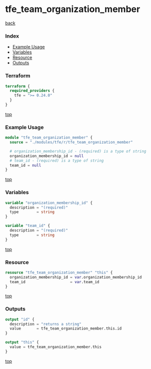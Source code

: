 # tfe_team_organization_member

[back](../tfe.md)

### Index

- [Example Usage](#example-usage)
- [Variables](#variables)
- [Resource](#resource)
- [Outputs](#outputs)

### Terraform

```terraform
terraform {
  required_providers {
    tfe = ">= 0.24.0"
  }
}
```

[top](#index)

### Example Usage

```terraform
module "tfe_team_organization_member" {
  source = "./modules/tfe/r/tfe_team_organization_member"

  # organization_membership_id - (required) is a type of string
  organization_membership_id = null
  # team_id - (required) is a type of string
  team_id = null
}
```

[top](#index)

### Variables

```terraform
variable "organization_membership_id" {
  description = "(required)"
  type        = string
}

variable "team_id" {
  description = "(required)"
  type        = string
}
```

[top](#index)

### Resource

```terraform
resource "tfe_team_organization_member" "this" {
  organization_membership_id = var.organization_membership_id
  team_id                    = var.team_id
}
```

[top](#index)

### Outputs

```terraform
output "id" {
  description = "returns a string"
  value       = tfe_team_organization_member.this.id
}

output "this" {
  value = tfe_team_organization_member.this
}
```

[top](#index)